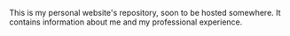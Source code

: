 This is my personal website's repository, soon to be hosted somewhere. It contains information about me and my professional experience.